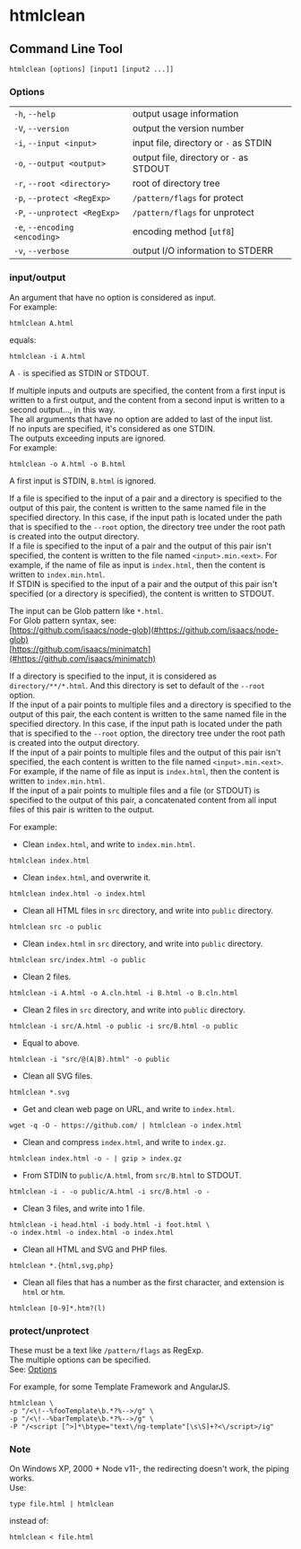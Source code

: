 # htmlclean

## Command Line Tool

```shell
htmlclean [options] [input1 [input2 ...]]
```

### Options

<table>
<tr><td><code>-h</code>, <code>--help</code></td><td>output usage information</td></tr>
<tr><td><code>-V</code>, <code>--version</code></td><td>output the version number</td></tr>
<tr><td><code>-i</code>, <code>--input &lt;input&gt;</code></td><td>input file, directory or <code>-</code> as STDIN</td></tr>
<tr><td><code>-o</code>, <code>--output &lt;output&gt;</code></td><td>output file, directory or <code>-</code> as STDOUT</td></tr>
<tr><td><code>-r</code>, <code>--root &lt;directory&gt;</code></td><td>root of directory tree</td></tr>
<tr><td><code>-p</code>, <code>--protect &lt;RegExp&gt;</code></td><td><code>/pattern/flags</code> for protect</td></tr>
<tr><td><code>-P</code>, <code>--unprotect &lt;RegExp&gt;</code></td><td><code>/pattern/flags</code> for unprotect</td></tr>
<tr><td><code>-e</code>, <code>--encoding &lt;encoding&gt;</code></td><td>encoding method [<code>utf8</code>]</td></tr>
<tr><td><code>-v</code>, <code>--verbose</code></td><td>output I/O information to STDERR</td></tr>
</table>

### input/output

An argument that have no option is considered as input.  
For example:

```shell
htmlclean A.html
```

equals:

```shell
htmlclean -i A.html
```

A `-` is specified as STDIN or STDOUT.

If multiple inputs and outputs are specified, the content from a first input is written to a first output, and the content from a second input is written to a second output..., in this way.  
The all arguments that have no option are added to last of the input list.  
If no inputs are specified, it's considered as one STDIN.  
The outputs exceeding inputs are ignored.  
For example:

```shell
htmlclean -o A.html -o B.html
```

A first input is STDIN, `B.html` is ignored.

If a file is specified to the input of a pair and a directory is specified to the output of this pair, the content is written to the same named file in the specified directory. In this case, if the input path is located under the path that is specified to the `--root` option, the directory tree under the root path is created into the output directory.  
If a file is specified to the input of a pair and the output of this pair isn't specified, the content is written to the file named `<input>.min.<ext>`. For example, if the name of file as input is `index.html`, then the content is written to `index.min.html`.  
If STDIN is specified to the input of a pair and the output of this pair isn't specified (or a directory is specified), the content is written to STDOUT.

The input can be Glob pattern like `*.html`.  
For Glob pattern syntax, see:  
[https://github.com/isaacs/node-glob](#https://github.com/isaacs/node-glob)  
[https://github.com/isaacs/minimatch](#https://github.com/isaacs/minimatch)

If a directory is specified to the input, it is considered as `directory/**/*.html`. And this directory is set to default of the `--root` option.  
If the input of a pair points to multiple files and a directory is specified to the output of this pair, the each content is written to the same named file in the specified directory. In this case, if the input path is located under the path that is specified to the `--root` option, the directory tree under the root path is created into the output directory.  
If the input of a pair points to multiple files and the output of this pair isn't specified, the each content is written to the file named `<input>.min.<ext>`. For example, if the name of file as input is `index.html`, then the content is written to `index.min.html`.  
If the input of a pair points to multiple files and a file (or STDOUT) is specified to the output of this pair, a concatenated content from all input files of this pair is written to the output.

For example:

* Clean `index.html`, and write to `index.min.html`.

```shell
htmlclean index.html
```

* Clean `index.html`, and overwrite it.

```shell
htmlclean index.html -o index.html
```

* Clean all HTML files in `src` directory, and write into `public` directory.

```shell
htmlclean src -o public
```

* Clean `index.html` in `src` directory, and write into `public` directory.

```shell
htmlclean src/index.html -o public
```

* Clean 2 files.

```shell
htmlclean -i A.html -o A.cln.html -i B.html -o B.cln.html
```

* Clean 2 files in `src` directory, and write into `public` directory.

```shell
htmlclean -i src/A.html -o public -i src/B.html -o public
```

* Equal to above.

```shell
htmlclean -i "src/@(A|B).html" -o public
```

* Clean all SVG files.

```shell
htmlclean *.svg
```

* Get and clean web page on URL, and write to `index.html`.

```shell
wget -q -O - https://github.com/ | htmlclean -o index.html
```

* Clean and compress `index.html`, and write to `index.gz`.

```shell
htmlclean index.html -o - | gzip > index.gz
```

* From STDIN to `public/A.html`, from `src/B.html` to STDOUT.

```shell
htmlclean -i - -o public/A.html -i src/B.html -o -
```

* Clean 3 files, and write into 1 file.

```shell
htmlclean -i head.html -i body.html -i foot.html \
-o index.html -o index.html -o index.html
```

* Clean all HTML and SVG and PHP files.

```shell
htmlclean *.{html,svg,php}
```

* Clean all files that has a number as the first character, and extension is `html` or `htm`.

```shell
htmlclean [0-9]*.htm?(l)
```

### protect/unprotect

These must be a text like `/pattern/flags` as RegExp.  
The multiple options can be specified.  
See: [Options](README.md#options)

For example, for some Template Framework and AngularJS.

```shell
htmlclean \
-p "/<\!--%fooTemplate\b.*?%-->/g" \
-p "/<\!--%barTemplate\b.*?%-->/g" \
-P "/<script [^>]*\btype="text\/ng-template"[\s\S]+?<\/script>/ig"
```

### Note

On Windows XP, 2000 + Node v11-, the redirecting doesn't work, the piping works.  
Use:

```shell
type file.html | htmlclean
```

instead of:

```shell
htmlclean < file.html
```
